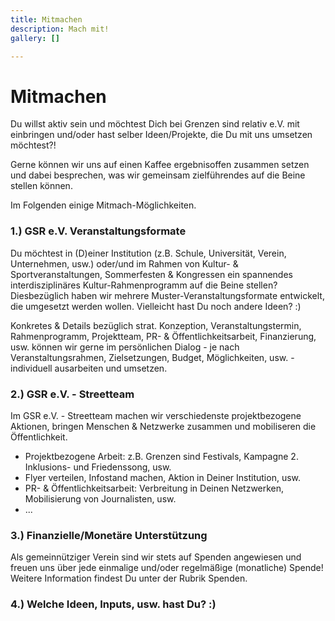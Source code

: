 ```yaml
---
title: Mitmachen
description: Mach mit!
gallery: []

---
```

# Mitmachen

Du willst aktiv sein und möchtest Dich bei Grenzen sind relativ e.V. mit einbringen und/oder hast selber Ideen/Projekte, die Du mit uns umsetzen möchtest?!

Gerne können wir uns auf einen Kaffee ergebnisoffen zusammen setzen und dabei besprechen, was wir gemeinsam zielführendes auf die Beine stellen können.

Im Folgenden einige Mitmach-Möglichkeiten.

### 1.) GSR e.V. Veranstaltungsformate

Du möchtest in (D)einer Institution (z.B. Schule, Universität, Verein, Unternehmen, usw.) oder/und im Rahmen von Kultur- & Sportveranstaltungen, Sommerfesten & Kongressen ein spannendes interdisziplinäres Kultur-Rahmenprogramm auf die Beine stellen? Diesbezüglich haben wir mehrere Muster-Veranstaltungsformate entwickelt, die umgesetzt werden wollen. Vielleicht hast Du noch andere Ideen? :)

Konkretes & Details bezüglich strat. Konzeption, Veranstaltungstermin, Rahmenprogramm, Projektteam, PR- & Öffentlichkeitsarbeit, Finanzierung, usw. können wir gerne im persönlichen Dialog - je nach Veranstaltungsrahmen, Zielsetzungen, Budget, Möglichkeiten, usw. - individuell ausarbeiten und umsetzen.

### 2.) GSR e.V. - Streetteam

Im GSR e.V. - Streetteam machen wir verschiedenste projektbezogene Aktionen, bringen Menschen & Netzwerke zusammen und mobiliseren die Öffentlichkeit.

* Projektbezogene Arbeit: z.B. Grenzen sind Festivals, Kampagne 2. Inklusions- und Friedenssong, usw.
* Flyer verteilen, Infostand machen, Aktion in Deiner Institution, usw.
* PR- & Öffentlichkeitsarbeit: Verbreitung in Deinen Netzwerken, Mobilisierung von Journalisten, usw.
* ...

### 3.) Finanzielle/Monetäre Unterstützung

Als gemeinnütziger Verein sind wir stets auf Spenden angewiesen und freuen uns über jede einmalige und/oder regelmäßige (monatliche) Spende! Weitere Information findest Du unter der Rubrik Spenden.

### 4.) Welche Ideen, Inputs, usw. hast Du? :)